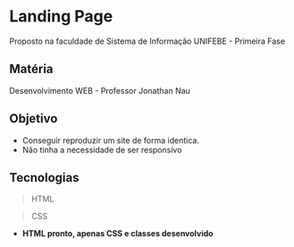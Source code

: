 # Landing Page

Proposto na faculdade de Sistema de Informação UNIFEBE - Primeira Fase

## Matéria
Desenvolvimento WEB - Professor Jonathan Nau

## Objetivo
* Conseguir reproduzir um site de forma identica.
* Não tinha a necessidade de ser responsivo

## Tecnologias
> HTML

> CSS
- **HTML pronto, apenas CSS e classes desenvolvido**
